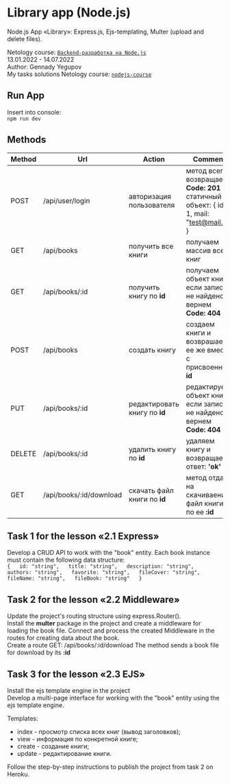 # Library app (Node.js)
Node.js App «Library»: Express.js, Ejs-templating, Multer (upload and delete files).

Netology course: [`Backend-разработка на Node.js`](https://netology.ru/programs/nodejs)  
13.01.2022 - 14.07.2022  
Author: Gennady Yegupov  
My tasks solutions Netology course: [`nodejs-course`](https://github.com/yegupov/nodejs-course/tree/master)

## Run App
Insert into console:  
`npm run dev`

## Methods
| Method | Url             | Action                        | Comment                                                        |
| ------ | --------------- | ----------------------------- | -------------------------------------------------------------- |
| POST	 | /api/user/login | авторизация пользователя      | метод всегда возвращает **Code: 201** и статичный объект: { id: 1, mail: "test@mail.ru" } |
| GET	   | /api/books	     | получить все книги	           | получаем массив всех книг                                      |
| GET    | /api/books/:id  | получить книгу по **id**      | получаем объект книги, если запись не найдено вернем **Code: 404** |
| POST   | /api/books      | создать книгу	               | создаем книги и возврашаем ее же вместе с присвоенным **id**   |
| PUT    | /api/books/:id  | редактировать книгу по **id** | редактируем объект книги, если запись не найдено вернем **Code: 404** |
| DELETE | /api/books/:id  | удалить книгу по **id**    	 | удаляем книгу и возвращаем ответ: **'ok'**                     |
| GET    | /api/books/:id/download  | скачать файл книги по **id** | метод отдает на скачиваение файл книги по ее **:id**   |

## Task 1 for the lesson «2.1 Express»
Develop a CRUD API to work with the "book" entity. Each book instance must contain the following data structure:  
`{  
  id: "string",  
  title: "string",  
  description: "string",  
  authors: "string",  
  favorite: "string",  
  fileCover: "string",  
  fileName: "string",  
  fileBook: "string"  
}`

## Task 2 for the lesson «2.2 Middleware»
Update the project's routing structure using express.Router().  
Install the **multer** package in the project and create a middleware for loading the book file. Connect and process the created Middleware in the routes for creating data about the book.  
Create a route GET: /api/books/:id/download The method sends a book file for download by its **:id**

## Task 3 for the lesson «2.3 EJS»
Install the ejs template engine in the project  
Develop a multi-page interface for working with the "book" entity using the ejs template engine.

Templates:  
- index - просмотр списка всех книг (вывод заголовков);
- view - информация по конкретной книге;
- create - создание книги;
- update - редактирование книги.

Follow the step-by-step instructions to publish the project from task 2 on Heroku.
